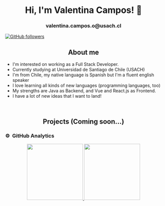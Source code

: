 <div align="center">
<h1 align="center">Hi, I'm Valentina Campos! 👋</h1>
<h3 align="center">valentina.campos.o@usach.cl</h3>
</div>

[![GitHub followers](https://img.shields.io/github/followers/valenpy22?style=social)](https://github.com/valenpy22)

<h2 align="center">About me</h2>
<ul>
  <li>I'm interested on working as a Full Stack Developer.</li>
  <li>Currently studying at Universidad de Santiago de Chile (USACH)</li>
  <li>I'm from Chile, my native language is Spanish but I'm a fluent english speaker</li>
  <li>I love learning all kinds of new languages (programming languages, too)</li>
  <li>My strengths are Java as Backend, and Vue and React.js as Frontend.</li>
  <li>I have a lot of new ideas that I want to land!</li>
</ul> 
<br>

<h2 align="center">Projects (Coming soon...)</h2>

### ⚙️ &nbsp;GitHub Analytics

<p align="center">
<a href="https://github.com/ArisGuimera">
  <img height="180em" src="https://github-readme-stats-eight-theta.vercel.app/api?username=valenpy22&show_icons=true&theme=algolia&include_all_commits=true&count_private=true"/>
  <img height="180em" src="https://github-readme-stats-eight-theta.vercel.app/api/top-langs/?username=valenpy22&layout=compact&langs_count=8&theme=algolia"/>
</a>
</p>

